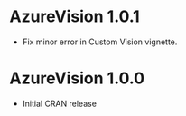 # AzureVision 1.0.1

- Fix minor error in Custom Vision vignette.

# AzureVision 1.0.0

- Initial CRAN release
